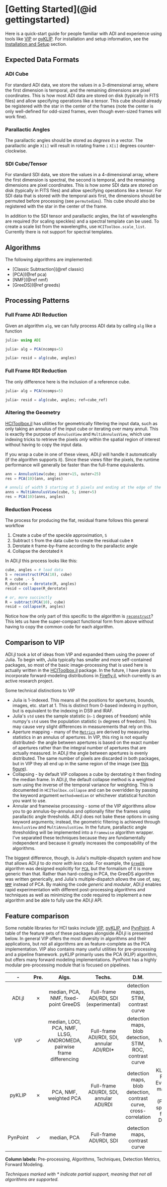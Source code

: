 # [Getting Started](@id gettingstarted)

Here is a quick-start guide for people familiar with ADI and experience using tools like [VIP](https://github.com/vortex-exoplanet/VIP) or [pyKLIP](https://pyklip.readthedocs.io/en/latest/). For installation and setup information, see the [Installation and Setup](@ref) section.

## Expected Data Formats

### ADI Cube

For standard ADI data, we store the values in a 3-dimensional array, where the first dimension is temporal, and the remaining dimensions are pixel coordinates. This is how most ADI data are stored on disk (typically in FITS files) and allow specifying operations like a tensor. This cube should already be registered with the star in the center of the frames (note the center is only well-defined for odd-sized frames, even though even-sized frames will work fine).

### Parallactic Angles

The parallactic angles should be stored as *degrees* in a vector. The parallactic angle `X[i]` will result in rotating frame `i` `X[i]` degrees counter-clockwise.

### SDI Cube/Tensor

For standard SDI data, we store the values in a 4-dimensional array, where the first dimension is spectral, the second is temporal, and the remaining dimensions are pixel coordinates. This is how *some* SDI data are stored on disk (typically in FITS files) and allow specifying operations like a tensor. For SDI data that is stored with the temporal axis first, the dimensions should be permuted before processing (see `permutedims`). This cube should also be registered with the star in the center of the frame.

In addition to the SDI tensor and parallactic angles, the list of wavelengths are required (for scaling speckles) and a spectral template can be used. To create a scale list from the wavelengths, use `HCIToolbox.scale_list`. Currently there is not support for spectral templates.

## Algorithms

The following algorithms are implemented:
* [Classic Subtraction](@ref classic)
* [PCA](@ref pca)
* [NMF](@ref nmf)
* [GreeDS](@ref greeds)

## Processing Patterns

### Full Frame ADI Reduction

Given an algorithm `alg`, we can fully process ADI data by calling `alg` like a function

```julia
julia> using ADI

julia> alg = PCA(ncomps=5)

julia> resid = alg(cube, angles)
```

### Full Frame RDI Reduction

The only difference here is the inclusion of a reference cube.

```julia
julia> alg = PCA(ncomps=5)

julia> resid = alg(cube, angles; ref=cube_ref)
```

### Altering the Geometry

[HCIToolbox.jl](https://github.com/JuliaHCI/HCIToolbox.jl) has utilities for geometrically filtering the input data, such as only taking an annulus of the input cube or iterating over many annuli. This is exactly the purpose of `AnnulusView` and `MultiAnnulusView`, which use indexing tricks to retrieve the pixels *only* within the spatial region of interest without having to copy the input data.

If you wrap a cube in one of these views, ADI.jl will handle it automatically (if the algorithm supports it). Since these views filter the pixels, the runtime performance will generally be faster than the full-frame equivalents.

```julia
ann = AnnulusView(cube; inner=15, outer=25)
res = PCA(10)(ann, angles)
```

```julia
# annuli of width 5 starting at 5 pixels and ending at the edge of the cube
anns = MultiAnnulusView(cube, 5; inner=5)
res = PCA(10)(anns, angles)
```

### Reduction Process

The process for producing the flat, residual frame follows this general workflow

1. Create a cube of the speckle approximation, `S`
2. Subtract `S` from the data cube to create the residual cube `R`
3. Derotate `R` frame-by-frame according to the parallactic angle
4. Collapse the derotated `R`

In ADI.jl this process looks like this:

```julia
cube, angles = # load data
S = reconstruct(PCA(10), cube)
R = cube .- S
R_derotate = derotate(R, angles)
resid = collapse(R_derotate)

# or, more succinctly
R = subtract(PCA(10), cube)
resid = collapse(R, angles)
```

Notice how the only part of this specific to the algorithm is [`reconstruct`](@ref)? This lets us have the super-compact functional form from above without having to copy the common code for each algorithm.

## Comparison to VIP

ADI.jl took a lot of ideas from VIP and expanded them using the power of Julia. To begin with, Julia typically has smaller and more self-contained packages, so most of the basic image-processing that is used here is actually written in the [HCIToolbox.jl](https://github.com/JuliaHCI/HCIToolbox.jl) package. In the future, I have plans to incorporate forward-modeling distributions in [Firefly.jl](https://github.com/JuliaHCI/Firefly.jl), which currently is an active research project.

Some technical distinctions to VIP

* Julia is 1-indexed. This means all the positions for apertures, bounds, images, etc. start at 1. This is distinct from 0-based indexing in python, but is equivalent to the indexing in DS9 and IRAF.
* Julia's `std` uses the sample statistic (`n-1` degrees of freedom) while numpy's `std` uses the population statistic (`n` degrees of freedom). This may cause very slight differences in measurements that rely on this.
* Aperture mapping - many of the [`Metrics`](@ref) are derived by measuring statistics in an annulus of apertures. In VIP, this ring is not equally distributed- the angle between apertures is based on the exact number of apertures rather than the integral number of apertures that are actually measured. In ADI.jl the angle between apertures is evenly distributed. The same number of pixels are discarded in both packages, but in VIP they all end up in the same region of the image (see [this figure](assets/aperture_masks.png)).
* Collapsing - by default VIP collapses a cube by derotating it then finding the median frame. In ADI.jl, the default collapse method is a weighted sum using the inverse of the temporal variance for weighting. This is documented in `HCIToolbox.collapse` and can be overridden by passing the keyword argument `method=median` or whichever statistical funciton you want to use.
* Annular and framewise processing - some of the VIP algorithms allow you to go annulus-by-annulus and optionally filter the frames using parallactic angle thresholds. ADI.jl does not bake these options in using keyword arguments; instead, the geometric filtering is achieved through `AnnulusView` and `MultiAnnulusView`. In the future, parallactic angle thresholding will be implemented into a `Framewise` algorithm wrapper. I've separated these techniques because they are fundamentally independent and because it greatly increases the composability of the algorithms.

The biggest difference, though, is Julia's multiple-dispatch system and how that allows ADI.jl to *do more with less code*. For example, the [`GreeDS`](@ref) algorithm was designed explicitly for [`PCA`](@ref), but the formalism of it is more generic than that. Rather than hard-coding in PCA, the GreeDS algorithm was written generically, and Julia's multiple-dispatch  allows the use of, say, [`NMF`](@ref) instead of PCA. By making the code *generic* and *modular*, ADI.jl enables rapid experimentation with different post-processing algorithms and techniques as well as minimizing the code required to implement a new algorithm and be able to fully use the ADI.jl API.

## Feature comparison

Some notable libraries for HCI tasks include [VIP](https://github.com/vortex-exoplanet/VIP), [pyKLIP](https://pyklip.readthedocs.io/en/latest/), and [PynPoint](https://github.com/PynPoint/PynPoint). A table of the feature sets of these packages alongside ADI.jl is presented below. In general VIP offers the most diversity in algorithms and their applications, but not all algorithms are as feature-complete as the PCA implementation. VIP also contains many useful utilities for pre-processing and a pipeline framework. pyKLIP primarily uses the PCA (KLIP) algorithm, but offers many forward modeling implementations. PynPoint has a highly modular pre-processing module that is focused on pipelines.

| - | Pre. | Algs. | Techs. | D.M. | F.M. |
|:---:|:---:|:---:|:---:|:---:|:---:|
| ADI.jl | ✗ | median, PCA, NMF, fixed-point GreeDS | Full-frame ADI/RDI, SDI (experimental) | detection maps, STIM, contrast curve | ✗ |
| VIP | ✓ | median, LOCI, PCA, NMF, LLSG, ANDROMEDA, pairwise frame differencing | Full-frame ADI/RDI, SDI, annular ADI/RDI* | detection maps, blob detection, STIM, ROC, contrast curve | NegFC |
| pyKLIP | ✗ | PCA, NMF, weighted PCA | Full-frame ADI/RDI, SDI, annular ADI/RDI | detection maps, blob detection, contrast curve, cross-correlation | KLIP-FM, Planet Evidence, matched filter (FMMF), spectrum fitting, DiskFM |
| PynPoint | ✓ | median, PCA | Full-frame ADI/RDI, SDI | detection maps, contrast curve | ✗ |

**Column labels:** Pre-processing, Algorithms, Techniques, Detection Metrics, Forward Modeling.

*Techniques marked with * indicate partial support, meaning that not all algorithms are supported.*

